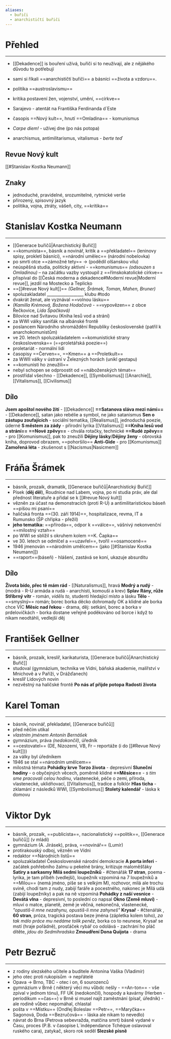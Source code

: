 ```yaml
---
aliases:
  - buřiči
  - anarchističtí buřiči
---
```

# Přehled
---
- [[Dekadence]] is bouření užívá, buřiči si to neužívají, ale z nějákého důvodu to potřebují
- sami si říkali ==anarchističtí buřiči== a básníci ==života a vzdoru==.

- politika ==austroslavismu==
- kritika postavení žen, vojenství, umění, ==církve==
- Sarajevo - atentát na Františka Ferdinanda d´Este
- časopis ==Nový kult==, hnutí ==Omladina== - komunismus
- _Carpe diem!_ - užívej dne (po nás potopa)
- anarchismus, antimilitarismus, vitalismus - _berte teď_

## Revue Nový kult
[[#Stanislav Kostka Neumann]]

## Znaky
- jednoduché, pravidelné, srozumitelné, rytmické verše
- přirozený, spisovný jazyk
- politika, vojna, ztráty, vášeň, city, ==kritika==


# Stanislav Kostka Neumann
---
- [[Generace buřičů|Anarchistický Buřič]]
- ==komunista==, básník a novinář, kritik a ==překladatel== (leninovy spisy, prokletí básníci), ==národní umělec== (národní nobelovka)
- po smrti otce ==zámožné tety==  $\longrightarrow$ (podědil olšanskou vilu)
- neúspěšná studia, politicky aktivní - ==komunismus== _(odsouzen s Omladinou)_ – na začátku vazby vystoupil z ==římskokatolické církve==
- přispíval do [[Česká moderna a dekadence#Moderní revue|Moderní revue]], jezdil na Mostecko a Teplicko
- ==[[#revue Nový kult]]== _(Gellner, Šrámek, Toman, Mahen, Bruner)_
- spoluzakladatel __________________ klubu #todo
- dvakrát ženat, ale vyznával ==volnou lásku==
- _(Kamilla Krémová, Božena Hodačová_ - ==vypovězen== z obce Řečkovice, _Lída Špačková)_
- Bílovice nad Svitavou (Kniha lesů vod a strání)
- za WWI války saniťák na albánské frontě
- poslancem Národního shromáždění Republiky československé (patřil k anarchokomunistům)
- ve 20. letech spoluzakladatelem ==komunistické strany československa== (==proletářská poezie==)
- proletariát - normální lidi
- časopisy ==Červen==, ==Kmen== a ==Proletkult==
- za WWII války v ústraní v Železných horách (unikl gestapu)
- ==komunisti ho zneužili==
- nebyl schopen se odproostit od ==náboženských témat==
- prostřídal všechno - [[Dekadence]], [[Symbolismus]] [[Anarchie]], [[Vitalismus]], [[Civilismus]]
## Dílo
**Jsem apoštol nového žití** - [[Dekadence]]
**==Satanova sláva mezi námi==** - [[Dekadence]], satan jako rebélie a symbol, ne jako satanismus
**Sen o zástupu zoufajících** - sociální tematika, [[Realismus]], jednoduchá poezie, úderné
**S městem za zády** - přírodní lyrika [[Vitalismus]]
**==Kniha lesů vod a strání==**
**==Nové zpěvy==** - chvála rotačky, technické
**==Rudé zpěvy==** - pro [[Komunismus]], pak to zneužili
**Dějiny lásky**/**Dějiny ženy** - obrovská kniha, doprovod obrazem, ==pohoršilo==
**Anti-Gide** - pro [[Komunismus]]
**Zamořená léta** - zkušenost s [[Nacismus|Nasicmem]]

# Fráňa Šrámek
---
- básník, prozaik, dramatik, [[Generace buřičů|Anarchistický Buřič]]
- Písek (**děj děl**), Roudnice nad Labem, vojna, po ní studia práv, ale dal přednost literatuře a přidal se k [[#revue Nový kult]]
- vězněn za účast na demonstracích (proti R-U) a antimilitaristickou báseň ==píšou mi psaní== 
- haličská fronta ==(30. září 1914)==, hospitalizace, revma, IT a Rumunsko (ŠP chřipka - přežil)
- **jeho tematika:** ==příroda==, odpor k ==válce==, vášnivý nekonvenční ==milostný vztah==
- po WWI se sblížil s okruhem kolem ==K. Čapka==
- ve 30. letech se odmlčel a ==uzavřel==, tvořil ==osamoceně==
- 1946 jmenován ==národním umělcem== (jako [[#Stanislav Kostka Neumann]])
- ==raport==(báseň) - hlášení, zastává se koní, ukazuje absurditu
## Dílo
**Života bído, přec tě mám rád** - [[Naturalismus]], hravá
**Modrý a rudý** - (modrá - R-U armáda a rudá - anarchisti, komouši a krev)
**Splav**
**Rány, růže**
**Stříbrný vítr** - román, _viděls to_, studenti hledající místo a lásku
**Tělo** - ==smyslný== román; borec borka děcko dohromady OK a klidné ale borka chce VÍC
**Měsíc nad řekou** - drama, děj: setkání, borec a borka v prdelovičkách - borka dostane veřejně poděkováno od borce i když to nikam neodtáhli, vedlejší děj

# František Gellner
---
- básník, prozaik, kreslíř, karikaturista, [[Generace buřičů|Anarchistický Buřič]]
- studoval (gymnázium, technika ve Vídni, báňská akademie, malířství v Mnichově a v Paříži, v Drážďanech)
- kreslíř Lidových novin
- nezvěstný na haličské frontě
**Po nás ať přijde potopa**
**Radosti života**

# Karel Toman
---
- básník, novinář, překladatel, [[Generace buřičů]]
- před něčím utíkal
- _vlastním jménem Antonín Bernášek_
- gymnázium, práva _(nedokončil)_, úředník
- ==cestovatel== (DE, Nizozemí, VB, Fr – reportáže (i do [[#Revue Nový kult]]))
- za války byl úředníkem
- 1946 se stal ==národním umělcem==
- milostná témata
**Pohádky krve**
**Torzo života** - depresivní
**Sluneční hodiny** - o obyčejných věcech, poměrně klidné
**==Měsíce==** - _s tím sme pracovali celou hodinu_, vlastenecké, péče o zemi, příroda, vlastenecké, uklidňovací, [[Vitalismus]], tradice a folklór
**Hlas ticha** - zklamání z následků WWI, [[Symbolismus]]
**Stoletý kalendář** - láska k domovu

# Viktor Dyk
---
- básník, prozaik, ==publicista==, nacionalistický ==politik==, [[Generace buřičů]] (v mládí)
- gymnázium (A. Jirásek), práva, ==novinář== (Lumír)
- protirakouský odboj, vězněn ve Vídni
- redaktor ==Národních listů==
- spoluzakladatel Československé národní demokracie
**A porta inferi** - začátek pohřebního žalmu u pekelné brány, kritizuje maloměšťáky
**Satiry a sarkasmy**
**Milá sedmi loupežníků** - #čtenářák **17 stran**, poema - lyrika, je tam příběh (vedlejší), loupežník vzpomíná na 7 loupežníků a ==Milou== (nemá jméno, píše se s velkým M), rozhovor, milá ale trochu svině, chodí tam z nudy, zabijí faráře a pocestného, nakonec je Milá udá (zabijí loupežníky) a pak na ně vzpomíná
**Pohádky z naší vesnice** - 
**Devátá vlna** - depresivní, to poslední co napsal
**Okno (Země mluví)** - mluví o matce, planetě, země je věčná, nekonečná, vlastenecké, _"opustíš-li mne nezahynu, opustíš-li mne zahyneš"_
**Krysař** - #čtenářák , **60 stran**, próza, tragická postava beze jména (zápletka kolem toho), _za tak málo práce mu nedáme tolik peněz_, borka co to neunese, Krysař se mstí (hraje pořádně), prosťáček rybář co odolává - zachrání ho pláč dítěte, _jdou do Sedmihradska_
**Zmoudření Dona Quijota** - drama

# Petr Bezruč
---
- z rodiny slezského učitele a buditele Antonína Vaška (Vladimír)
- jeho otec proti rukopisům  $\longrightarrow$ nepřátelé
- Opava  $\longrightarrow$ Brno, TBC - otec i on, 6 sourozenců
- gymnázium v Brně ( některý věci mu vůbdc nešly - ==An-ton== - vše zpíval v jednom tónu), FF UK (nedokončil), hospody a kavárny (Herben - periodikum ==čas==)
v Brně si musel najít zaměstnání (písař, úředník) - ale rodině vůbec nepomáhal, chlastal
- pošta v ==Místku== (Ondřej Boleslav ==Petr==, ==Maryčka== Sagonová, Doda ==Bezručová== - láska ale nikam to nevedlo)
- návrat do Brna (Petrova sebevražda, matčina smrt)
básně vydané v Času, proces (P.B. v časopise L´indépendance
Tchéque oslavoval ruského cara), zatykač, skoro rok seděl
**Slezské písně**